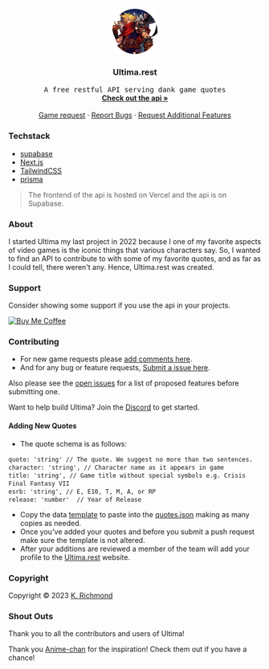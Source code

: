 <!-- PROJECT LOGO -->
<p align="center">
  <a href="https://github.com/0hundred0/ultima">
    <img src="/images/ultima_logo.png" alt="Logo" width="90" height="90">
  </a>

  <h3 align="center">Ultima.rest</h3>

  <p align="center">
    <samp>A free restful API serving dank game quotes</samp>
    <br />
    <a href="https://ultima.rest/"><strong>Check out the api »</strong></a>
    <br />
    <br />
    <a href="https://github.com/0hundred0/ultima-rest/discussions/1">Game request</a>
    ·
    <a href="https://github.com/0hundred0/ultima-rest/issues">Report Bugs</a>
    ·
    <a href="https://github.com/0hundred0/ultima-rest/issues">Request Additional Features</a>
  </p>
</p>

### Techstack

- [supabase](https://supabase.com/)
- [Next.js](https://nextjs.org/)
- [TailwindCSS](https://tailwindcss.com/)
- [prisma](https://www.prisma.io/)

> The frontend of the api is hosted on Vercel and the api is on Supabase.  

### About

I started Ultima my last project in 2022 because I one of my favorite aspects of video games is the iconic things that various characters say. So, I wanted to find an API to contribute to with some of my favorite quotes, and as far as I could tell, there weren't any. Hence, Ultima.rest was created.  

### Support

Consider showing some support if you use the api in your projects.

[![Buy Me Coffee](https://www.buymeacoffee.com/assets/img/guidelines/download-assets-sm-1.svg)](https://www.buymeacoffee.com/0hundred0)  

<!-- CONTRIBUTING -->

### Contributing

- For new game requests please [add comments here](https://github.com/0hundred0/ultima-rest/discussions/1).
- And for any bug or feature requests, [Submit a issue here](https://github.com/ultima-rest/ultima-rest/issues).

Also please see the [open issues](https://github.com/0hundred0/ultima-rest/issues) for a list of proposed features before submitting one.

Want to help build Ultima? Join the [Discord](https://discord.gg/Qs7qJY3z) to get started.

#### Adding New Quotes

- The quote schema is as follows:

```
quote: 'string' // The quote. We suggest no more than two sentences.
character: 'string', // Character name as it appears in game
title: 'string', // Game title without special symbols e.g. Crisis Final Fantasy VII
esrb: 'string', // E, E10, T, M, A, or RP
release: 'number'  // Year of Release
```

- Copy the data [template](./data/template.json) to paste into the [quotes.json](./data/quotes.json) making as many copies as needed.
- Once you've added your quotes and before you submit a push request make sure the template is not altered.
- After your additions are reviewed a member of the team will add your profile to the [Ultima.rest](https://ultima.rest) website.  

<!-- LICENSE -->

### Copyright

Copyright © 2023 [K. Richmond](https://0hundred.dev)

### Shout Outs

Thank you to all the contributors and users of Ultima!  

Thank you [Anime-chan](https://anime-chan.vercel.app) for the inspiration! Check them out if you have a chance!

